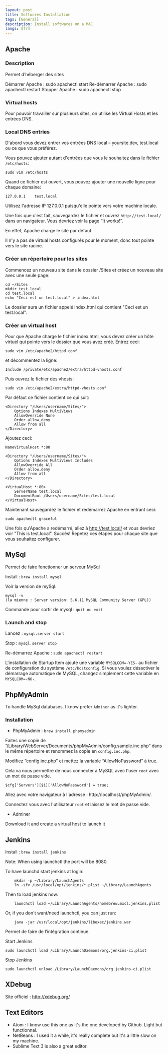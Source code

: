 ```yaml
---
layout: post
title: Softwares Installation
tags: [General]
description: Install softwares on a MAC
langs: [fr]
---
```


## Apache

### Description

Permet d’héberger des sites

Démarrer Apache : sudo apachectl start
Re-démarrer Apache : sudo apachectl restart
Stopper Apache : sudo apachectl stop


### Virtual hosts

Pour pouvoir travailler sur plusieurs sites, on utilise les Virtual Hosts et les entrées DNS.

### Local DNS entries

D'abord vous devez entrer vos entrées DNS local – yoursite.dev, test.local ou ce que vous préférez.

Vous pouvez ajouter autant d'entrées que vous le souhaitez dans le fichier
`/etc/hosts`:

	sudo vim /etc/hosts

Quand ce fichier est ouvert, vous pouvez ajouter une nouvelle ligne pour chaque
domaine:

	127.0.0.1    test.local

Utilisez l'adresse IP 127.0.0.1 puisqu'elle pointe vers votre machine locale.

Une fois que c'est fait, sauvegardez le fichier et ouvrez `http://test.local/` dans un navigateur. Vous devriez voir la page “It works!”.

En effet, Apache charge le site par défaut.

Il n'y a pas de virtual hosts configurés pour le moment, donc tout pointe vers le site racine.

### Créer un répertoire pour les sites

Commencez un nouveau site dans le dossier /Sites et créez un nouveau site avec
une seule page:

	cd ~/Sites
	mkdir test.local
	cd test.local
	echo "Ceci est un test.local" > index.html

Le dossier aura un fichier appelé index.html qui contient
"Ceci est un test.local".

### Créer un virtual host

Pour que Apache charge le fichier index.html, vous devez créer un hôte virtuel
qui pointe vers le dossier que vous avez créé. Entrez ceci:

	sudo vim /etc/apache2/httpd.conf

et décommentez la ligne:

	Include /private/etc/apache2/extra/httpd-vhosts.conf

Puis ouvrez le fichier des vhosts:

	sudo vim /etc/apache2/extra/httpd-vhosts.conf

Par défaut ce fichier contient ce qui suit:

	<Directory "/Users/username/Sites/">
		Options Indexes MultiViews
		AllowOverride None
		Order allow,deny
		Allow from all
	</Directory>

Ajoutez ceci:

    NameVirtualHost *:80

	<Directory "/Users/username/Sites/">
		Options Indexes MultiViews Includes
		AllowOverride All
		Order allow,deny
		Allow from all
	</Directory>

	<VirtualHost *:80>
		ServerName test.local
		DocumentRoot /Users/username/Sites/test.local
	</VirtualHost>

Maintenant sauvegardez le fichier et redémarrez Apache en entrant ceci:

    sudo apachectl graceful

Une fois qu'Apache a redémarré, allez à http://test.local/ et vous devriez
voir "This is test.local". Succès!
Repetez ces étapes pour chaque site que vous souhaitez configurer.


## MySql

Permet de faire fonctionner un serveur MySql

Install : `brew install mysql`

Voir la version de mySql:

	mysql -v
	(la mienne : Server version: 5.6.11 MySQL Community Server (GPL))

Commande pour sortir de mysql : `quit ou exit`

### Launch and stop

Lancez : `mysql.server start`

Stop : `mysql.server stop`

Re-démarrez Apache : `sudo apachectl restart`

L'installation de Startup Item ajoute une variable `MYSQLCOM=-YES-` au fichier de configuration du système `/etc/hostconfig`. Si vous voulez désactiver le démarrage automatique de MySQL, changez simplement cette variable en
`MYSQLCOM=-NO-`.


## PhpMyAdmin

To handle MySql databases.
I know prefer `Adminer` as it's lighter.

### Installation

- PhpMyAdmin : `brew install phpmyadmin`

Faites une copie de
“/Library/WebServer/Documents/phpMyAdmin/config.sample.inc.php” dans le même
répertoire et renommez la copie en `config.inc.php`.

Modifiez “config.inc.php” et mettez la variable “AllowNoPassword” à true.

Cela va nous permettre de nous connecter à MySQL avec l'user `root` avec un mot
de passe vide.

	$cfg['Servers'][$i]['AllowNoPassword'] = true;

Allez avec votre navigateur à l'adresse : http://localhost/phpMyAdmin/.

Connectez vous avec l'utilisateur `root` et laissez le mot de passe vide.

- Adminer

Download it and create a virtual host to launch it

## Jenkins

Install : `brew install jenkins`

Note: When using launchctl the port will be 8080.

To have launchd start jenkins at login:

		mkdir -p ~/Library/LaunchAgents
		ln -sfv /usr/local/opt/jenkins/*.plist ~/Library/LaunchAgents

Then to load jenkins now:

		launchctl load ~/Library/LaunchAgents/homebrew.mxcl.jenkins.plist

Or, if you don't want/need launchctl, you can just run:

		java -jar /usr/local/opt/jenkins/libexec/jenkins.war

Permet de faire de l’intégration continue.

Start Jenkins

	sudo launchctl load /Library/LaunchDaemons/org.jenkins-ci.plist

Stop Jenkins

	sudo launchctl unload /Library/LaunchDaemons/org.jenkins-ci.plist


## XDebug

Site officiel : http://xdebug.org/


## Text Editors

- Atom : I know use this one as it's the one developed by Github. Light but functionnal.
- NetBeans : I used it a while, it's really complete but it's a little slow on my machine.
- Sublime Text 3 is also a great editor.
